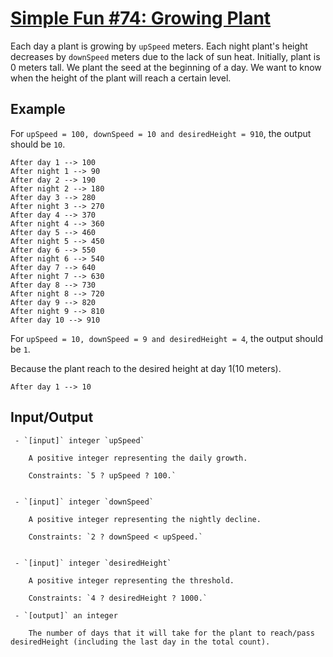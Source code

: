 # [Simple Fun #74: Growing Plant](https://www.codewars.com/kata/simple-fun-number-74-growing-plant "https://www.codewars.com/kata/58941fec8afa3618c9000184")

 Each day a plant is growing by `upSpeed` meters. Each night plant's height decreases by `downSpeed` meters due to the lack of sun heat. Initially, plant is 0 meters tall. We plant the seed at the beginning of a day. We want to know when the height of the plant will reach a certain level.

## Example

 For `upSpeed = 100, downSpeed = 10 and desiredHeight = 910`, the output should be `10`.
 
 ```
 After day 1 --> 100
 After night 1 --> 90
 After day 2 --> 190
 After night 2 --> 180
 After day 3 --> 280
 After night 3 --> 270
 After day 4 --> 370
 After night 4 --> 360
 After day 5 --> 460
 After night 5 --> 450
 After day 6 --> 550
 After night 6 --> 540
 After day 7 --> 640
 After night 7 --> 630
 After day 8 --> 730
 After night 8 --> 720
 After day 9 --> 820
 After night 9 --> 810
 After day 10 --> 910 
 ```
 
 For `upSpeed = 10, downSpeed = 9 and desiredHeight = 4`, the output should be `1`.
 
 Because the plant reach to the desired height at day 1(10 meters).
 
 ```
 After day 1 --> 10
 ```

## Input/Output

```
 - `[input]` integer `upSpeed`

    A positive integer representing the daily growth.

    Constraints: `5 ? upSpeed ? 100.`


 - `[input]` integer `downSpeed`

    A positive integer representing the nightly decline.

    Constraints: `2 ? downSpeed < upSpeed.`


 - `[input]` integer `desiredHeight`

    A positive integer representing the threshold.

    Constraints: `4 ? desiredHeight ? 1000.`

 - `[output]` an integer

    The number of days that it will take for the plant to reach/pass desiredHeight (including the last day in the total count).
```